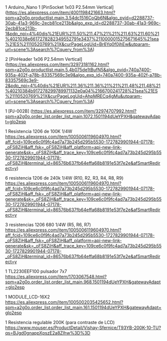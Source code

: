 1 Arduino_Nano
1 [PinSocket 1x03 P2.54mm Vertical] (https://es.aliexpress.com/item/4001198421663.html?spm=a2g0o.productlist.main.3.54dc1516CoQb6N&algo_pvid=d2288737-30ab-41a3-969c-2ecb81ce213b&algo_exp_id=d2288737-30ab-41a3-969c-2ecb81ce213b-1&pdp_npi=4%40dis%21EUR%211.50%211.47%21%21%211.63%211.60%21%4021038e6617278282349552791e3437%2110000015275671645%21sea%21ES%21110520769%21X&curPageLogUid=Br6Yq0f0jhEw&utparam-url=scene%3Asearch%7Cquery_from%3A)

2 [PinHeader 1x06 P2.54mm Vertical] (https://es.aliexpress.com/item/32973181162.html?spm=a2g0o.productlist.main.5.4b075de1tBufN5&algo_pvid=740a7400-935a-402f-a78b-83357569c3e9&algo_exp_id=740a7400-935a-402f-a78b-83357569c3e9-2&pdp_npi=4%40dis%21EUR%211.36%211.36%21%21%211.48%211.48%21%40210384b917278299789971132e0a04%2166700241728%21sea%21ES%21110520769%21X&curPageLogUid=AhpMRECq4gMu&utparam-url=scene%3Asearch%7Cquery_from%3A)

1 [PJ-002B] (https://es.aliexpress.com/item/32974707992.html?spm=a2g0o.order_list.order_list_main.1072.1501194dUeYPXH&gatewayAdapt=glo2esp

1 Resistencia 1206 de 100K 1/4W https://es.aliexpress.com/item/1005006119604970.html?aff_fcid=109ce6c0f9fc4ad7a73b245d295b5530-1727829901944-07178-_oFS8ZiH&aff_fsk=_oFS8ZiH&aff_platform=api-new-link-generate&sk=_oFS8ZiH&aff_trace_key=109ce6c0f9fc4ad7a73b245d295b5530-1727829901944-07178-_oFS8ZiH&terminal_id=86576b637fb64effa68b8191e53f7e2e&afSmartRedirect=y)

6 resistencia 1206 de 240k 1/4W (R10, R2, R3, R4, R8, R9) https://es.aliexpress.com/item/1005006119604970.html?aff_fcid=109ce6c0f9fc4ad7a73b245d295b5530-1727829901944-07178-_oFS8ZiH&aff_fsk=_oFS8ZiH&aff_platform=api-new-link-generate&sk=_oFS8ZiH&aff_trace_key=109ce6c0f9fc4ad7a73b245d295b5530-1727829901944-07178-_oFS8ZiH&terminal_id=86576b637fb64effa68b8191e53f7e2e&afSmartRedirect=y

3 resistencias 1206 680 1/4W (R5, R6, R7) https://es.aliexpress.com/item/1005006119604970.html?aff_fcid=109ce6c0f9fc4ad7a73b245d295b5530-1727829901944-07178-_oFS8ZiH&aff_fsk=_oFS8ZiH&aff_platform=api-new-link-generate&sk=_oFS8ZiH&aff_trace_key=109ce6c0f9fc4ad7a73b245d295b5530-1727829901944-07178-_oFS8ZiH&terminal_id=86576b637fb64effa68b8191e53f7e2e&afSmartRedirect=y

1 TL2230EEF100 pulsador 7x7 https://es.aliexpress.com/item/1703067548.html?spm=a2g0o.order_list.order_list_main.968.1501194dUeYPXH&gatewayAdapt=glo2esp

1 MODULE_LCD-16X2 https://es.aliexpress.com/item/1005002035425652.html?spm=a2g0o.order_list.order_list_main.161.1501194dUeYPXH&gatewayAdapt=glo2esp

1 Resistencia regulable 200K (para contraste de LCD) https://www.mouser.es/ProductDetail/Vishay-Sfernice/T93YB-200K-10-TU?qs=BJgd0gnappXpszE2a8ZIhw%3D%3D
